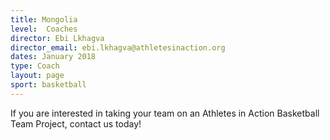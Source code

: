```yaml
---
title: Mongolia
level:  Coaches
director: Ebi Lkhagva
director_email: ebi.lkhagva@athletesinaction.org
dates: January 2018
type: Coach
layout: page
sport: basketball
---
```

If you are interested in taking your team on an Athletes in Action Basketball Team Project, contact us today!